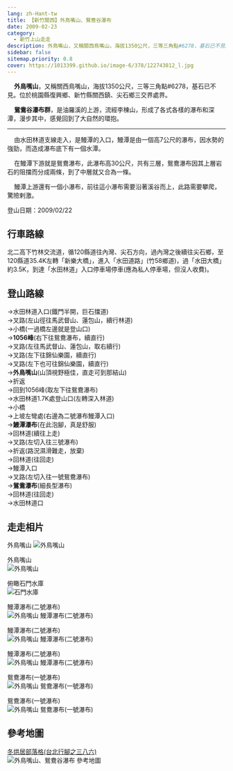 ```yaml
---
lang: zh-Hant-tw
title: 【新竹關西】外鳥嘴山、鴛鴦谷瀑布
date: 2009-02-23
category: 
  - 新竹上山走走
description: 外鳥嘴山，又稱關西鳥嘴山，海拔1350公尺，三等三角點#6278，基石已不見。位於桃園縣復興鄉、新竹縣關西鎮、尖石鄉三交界處界。 鴛鴦谷瀑布群，是油羅溪的上游，流經李棟山，形成了各式各樣的瀑布和深潭，漫步其中，感覺回到了大自然的環抱。 由水田林道支線走入，是鰻潭的入口，鰻潭是由一個高7公尺的瀑布，因水勢的強勁，而造成瀑布底下有一個水潭。 在鰻潭下游就是鴛鴦瀑布，此瀑布高30公尺，共有三層，鴛鴦瀑布因其上層岩石的阻擋而分成兩條，到了中層就又合為一條。 鰻潭上游還有一個小瀑布，前往這小瀑布需要沿著溪谷而上，此路需要攀爬，驚險剌激。
sidebar: false
sitemap.priority: 0.8
cover: https://1013399.github.io/image-6/378/122743812_l.jpg
---
```


    **外鳥嘴山**，又稱關西鳥嘴山，海拔1350公尺，三等三角點#6278，基石已不見。位於桃園縣復興鄉、新竹縣關西鎮、尖石鄉三交界處界。

    **鴛鴦谷瀑布群**，是油羅溪的上游，流經李棟山，形成了各式各樣的瀑布和深潭，漫步其中，感覺回到了大自然的環抱。 

----

    由水田林道支線走入，是鰻潭的入口，鰻潭是由一個高7公尺的瀑布，因水勢的強勁，而造成瀑布底下有一個水潭。  

<!-- more -->

    在鰻潭下游就是鴛鴦瀑布，此瀑布高30公尺，共有三層，鴛鴦瀑布因其上層岩石的阻擋而分成兩條，到了中層就又合為一條。  

    鰻潭上游還有一個小瀑布，前往這小瀑布需要沿著溪谷而上，此路需要攀爬，驚險剌激。

登山日期：2009/02/22

## 行車路線
北二高下竹林交流道，循120縣道往內灣、尖石方向，過內灣之後續往尖石鄉，至120縣道35.4K左轉「新樂大橋」，進入「水田道路」(竹58鄉道)，過「水田大橋」約3.5K，到達「水田林道」入口停車場停車(應為私人停車場，但沒人收費)。

## 登山路線
→水田林道入口(鐵門半開，巨石擋道)  
→叉路(左山徑往馬武督山、蓮包山，續行林道)  
→小橋(一過橋左邊就是登山口)  
→**1056峰**(右下往鴛鴦瀑布，續直行)  
→叉路(左往馬武督山、蓮包山，取右續行)  
→叉路(左下往錦仙樂園，續直行)  
→叉路(左下也可往錦仙樂園，續直行)  
→**外鳥嘴山**(山頂視野極佳，直走可到那結山)  
→折返  
→回到1056峰(取左下往鴛鴦瀑布)  
→水田林道1.7K處登山口(左轉深入林道)  
→小橋  
→上坡左彎處(右邊為二號瀑布鰻潭入口)  
→**鰻潭瀑布**(在此泡腳，真是舒服)  
→回林道(續往上走)  
→叉路(左切入往三號瀑布)  
→折返(路況濕滑難走，放棄)  
→回林道(往回走)  
→鰻潭入口  
→叉路(左切入往一號鴛鴦瀑布)  
→**鴛鴦瀑布**(細長型瀑布)  
→回林道(往回走)  
→水田林道口

## 走走相片
外鳥嘴山
![外鳥嘴山](https://1013399.github.io/image-6/378/122743729_l.jpg)

外鳥嘴山  
![外鳥嘴山](https://1013399.github.io/image-6/378/122743734_l.jpg)

俯瞰石門水庫  
![石門水庫](https://1013399.github.io/image-6/378/122743743_l.jpg)

鰻潭瀑布(二號瀑布)  
![外鳥嘴山 鰻潭瀑布(二號瀑布)](https://1013399.github.io/image-6/378/122743807_l.jpg)

鰻潭瀑布(二號瀑布)  
![外鳥嘴山 鰻潭瀑布(二號瀑布)](https://1013399.github.io/image-6/378/122743811_l.jpg)

鰻潭瀑布(二號瀑布)  
![外鳥嘴山 鰻潭瀑布(二號瀑布)](https://1013399.github.io/image-6/378/122743812_l.jpg)

鴛鴦瀑布(一號瀑布)  
![外鳥嘴山 鴛鴦瀑布(一號瀑布)](https://1013399.github.io/image-6/378/122743813_l.jpg)

鴛鴦瀑布(一號瀑布)  
![外鳥嘴山 鴛鴦瀑布(一號瀑布)](https://1013399.github.io/image-6/378/122743815_l.jpg)

## 參考地圖
[冬烘居部落格(台北行腳之三八六)](http://living.donghong.info/travel/2006/taipei_travel386.html)  
![外鳥嘴山、鴛鴦谷瀑布 參考地圖](https://1013399.github.io/image-6/378/122743861_l.jpg)